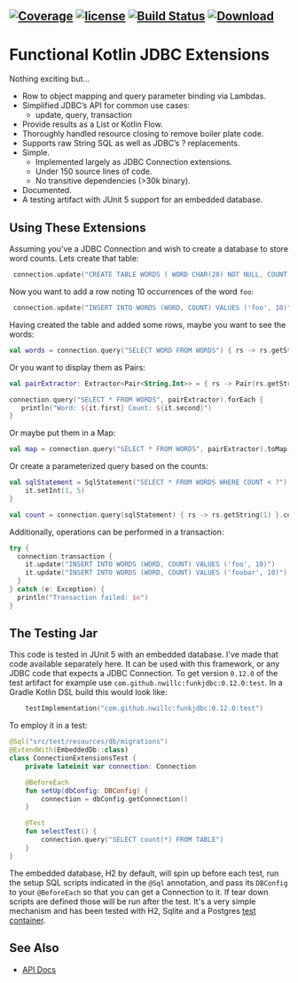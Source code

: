 [![Coverage](https://codecov.io/gh/nwillc/funkjdbc/branch/master/graphs/badge.svg?branch=master)](https://codecov.io/gh/nwillc/funkjdbc)
[![license](https://img.shields.io/github/license/nwillc/funkjdbc.svg)](https://tldrlegal.com/license/-isc-license)
[![Build Status](https://github.com/nwillc/funkjdbc/workflows/CICD/badge.svg)](https://github.com/nwillc/funkjdbc/actions?query=workflow%3ACICD)
[![Download](https://api.bintray.com/packages/nwillc/maven/funkjdbc/images/download.svg)](https://bintray.com/nwillc/maven/funkjdbc/_latestVersion)
------

# Functional Kotlin JDBC Extensions

Nothing exciting but...

 - Row to object mapping and query parameter binding via Lambdas.
 - Simplified JDBC’s API for common use cases:
   - update, query, transaction
 - Provide results as a List or Kotlin Flow.
 - Thoroughly handled resource closing to remove boiler plate code.
 - Supports raw String SQL as well as JDBC’s ? replacements.
 - Simple.
    - Implemented largely as JDBC Connection extensions.
    - Under 150 source lines of code.
    - No transitive dependencies (>30k binary).
 - Documented.
 - A testing artifact with JUnit 5 support for an embedded database.

## Using These Extensions

Assuming you've a JDBC Connection and wish to create a database to store word counts. Lets create
that table:

```kotlin
 connection.update("CREATE TABLE WORDS ( WORD CHAR(20) NOT NULL, COUNT INTEGER DEFAULT 0)")
```

Now you want to add a row noting 10 occurrences of the word `foo`:

```kotlin
 connection.update("INSERT INTO WORDS (WORD, COUNT) VALUES ('foo', 10)")
```

Having created the table and added some rows, maybe you want to see the words:

```kotlin
val words = connection.query("SELECT WORD FROM WORDS") { rs -> rs.getString(1) }
```

Or you want to display them as Pairs:

```kotlin
val pairExtractor: Extractor<Pair<String,Int>> = { rs -> Pair(rs.getString("WORD")!!,rs.getInt("COUNT")) }

connection.query("SELECT * FROM WORDS", pairExtractor).forEach {
   println("Word: ${it.first} Count: ${it.second}")
}
```

Or maybe put them in a Map:

```kotlin
val map = connection.query("SELECT * FROM WORDS", pairExtractor).toMap()
```

Or create a parameterized query based on the counts:

```kotlin
val sqlStatement = SqlStatement("SELECT * FROM WORDS WHERE COUNT < ?") {
    it.setInt(1, 5)
}

val count = connection.query(sqlStatement) { rs -> rs.getString(1) }.count()
```

Additionally, operations can be performed in a transaction:

```kotlin
try {
  connection.transaction {
    it.update("INSERT INTO WORDS (WORD, COUNT) VALUES ('foo', 10)")
    it.update("INSERT INTO WORDS (WORD, COUNT) VALUES ('foobar', 10)")
  }
} catch (e: Exception) {
  println("Transaction failed: $e")
}
```

## The Testing Jar

This code is tested in JUnit 5 with an embedded database. I've made that code available separately here. It
can be used with this framework, or any JDBC code that expects a JDBC Connection.  To get version `0.12.0` of
the test artifact for example use `com.github.nwillc:funkjdbc:0.12.0:test`. In a Gradle Kotlin DSL build this
would look like:

````kotlin
    testImplementation("com.github.nwillc:funkjdbc:0.12.0:test")
````

To employ it in a test:

```kotlin
@Sql("src/test/resources/db/migrations")
@ExtendWith(EmbeddedDb::class)
class ConnectionExtensionsTest {
    private lateinit var connection: Connection

    @BeforeEach
    fun setUp(dbConfig: DBConfig) {
        connection = dbConfig.getConnection()
    }

    @Test
    fun selectTest() {
        connection.query("SELECT count(*) FROM TABLE")
    }
}
```

The embedded database, H2 by default, will spin up before each test, run the setup SQL scripts indicated in the
`@Sql` annotation, and pass its `DBConfig` to your `@BeforeEach` so that you can get a Connection to it. If tear down
scripts are defined those will be run after the test. It's a very simple mechanism and has been tested with H2, Sqlite
and a Postgres [test container](https://www.testcontainers.org/).

## See Also

- [API Docs](https://nwillc.github.io/funkjdbc/dokka/funkjdbc/index.html)
